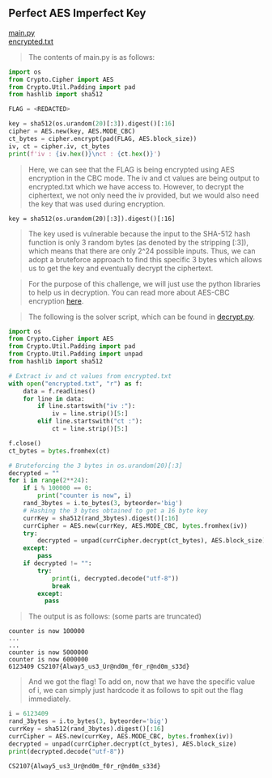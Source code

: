 ## Perfect AES Imperfect Key

[main.py](https://github.com/Rookie441/CTF/blob/main/Categories/Cryptography/Medium/perfect-AES-imperfect-key/main.py)  
[encrypted.txt](https://github.com/Rookie441/CTF/blob/main/Categories/Cryptography/Medium/perfect-AES-imperfect-key/encrypted.txt)

> The contents of main.py is as follows:

```python
import os
from Crypto.Cipher import AES
from Crypto.Util.Padding import pad
from hashlib import sha512

FLAG = <REDACTED>

key = sha512(os.urandom(20)[:3]).digest()[:16]
cipher = AES.new(key, AES.MODE_CBC)
ct_bytes = cipher.encrypt(pad(FLAG, AES.block_size))
iv, ct = cipher.iv, ct_bytes
print(f'iv : {iv.hex()}\nct : {ct.hex()}')
```

> Here, we can see that the FLAG is being encrypted using AES encryption in the CBC mode. The iv and ct values are being output to encrypted.txt which we have access to. However, to decrypt the ciphertext, we not only need the iv provided, but we would also need the key that was used during encryption.

```
key = sha512(os.urandom(20)[:3]).digest()[:16]
```

> The key used is vulnerable because the input to the SHA-512 hash function is only 3 random bytes (as denoted by the stripping [:3]), which means that there are only 2^24 possible inputs. Thus, we can adopt a bruteforce approach to find this specific 3 bytes which allows us to get the key and eventually decrypt the ciphertext.

> For the purpose of this challenge, we will just use the python libraries to help us in decryption. You can read more about AES-CBC encryption [here](https://www.educative.io/answers/what-is-cbc).

> The following is the solver script, which can be found in [decrypt.py](https://github.com/Rookie441/CTF/blob/main/Categories/Cryptography/Medium/perfect-AES-imperfect-key/decrypt.py).

```python
import os
from Crypto.Cipher import AES
from Crypto.Util.Padding import pad
from Crypto.Util.Padding import unpad
from hashlib import sha512

# Extract iv and ct values from encrypted.txt
with open("encrypted.txt", "r") as f:
    data = f.readlines()
    for line in data:
        if line.startswith("iv :"):
            iv = line.strip()[5:]
        elif line.startswith("ct :"):
            ct = line.strip()[5:]

f.close()
ct_bytes = bytes.fromhex(ct)

# Bruteforcing the 3 bytes in os.urandom(20)[:3]
decrypted = ""
for i in range(2**24):
    if i % 100000 == 0:
        print("counter is now", i)
    rand_3bytes = i.to_bytes(3, byteorder='big')
    # Hashing the 3 bytes obtained to get a 16 byte key
    currKey = sha512(rand_3bytes).digest()[:16]
    currCipher = AES.new(currKey, AES.MODE_CBC, bytes.fromhex(iv))
    try:
        decrypted = unpad(currCipher.decrypt(ct_bytes), AES.block_size)
    except:
        pass
    if decrypted != "":
        try:
            print(i, decrypted.decode("utf-8"))
            break
        except:
          pass

```

> The output is as follows: (some parts are truncated)

```
counter is now 100000
...
...
counter is now 5000000
counter is now 6000000
6123409 CS2107{Alway5_us3_Ur@nd0m_f0r_r@nd0m_s33d}
```

> And we got the flag! To add on, now that we have the specific value of i, we can simply just hardcode it as follows to spit out the flag immediately.

```python
i = 6123409
rand_3bytes = i.to_bytes(3, byteorder='big')
currKey = sha512(rand_3bytes).digest()[:16]
currCipher = AES.new(currKey, AES.MODE_CBC, bytes.fromhex(iv))
decrypted = unpad(currCipher.decrypt(ct_bytes), AES.block_size)
print(decrypted.decode("utf-8"))
```

`CS2107{Alway5_us3_Ur@nd0m_f0r_r@nd0m_s33d}`
